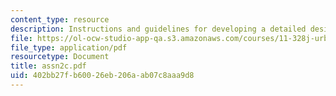 ```yaml
---
content_type: resource
description: Instructions and guidelines for developing a detailed design proposal.
file: https://ol-ocw-studio-app-qa.s3.amazonaws.com/courses/11-328j-urban-design-skills-observing-interpreting-and-representing-the-city-fall-2004/402bb27fb60026eb206aab07c8aaa9d8_assn2c.pdf
file_type: application/pdf
resourcetype: Document
title: assn2c.pdf
uid: 402bb27f-b600-26eb-206a-ab07c8aaa9d8
---
```

